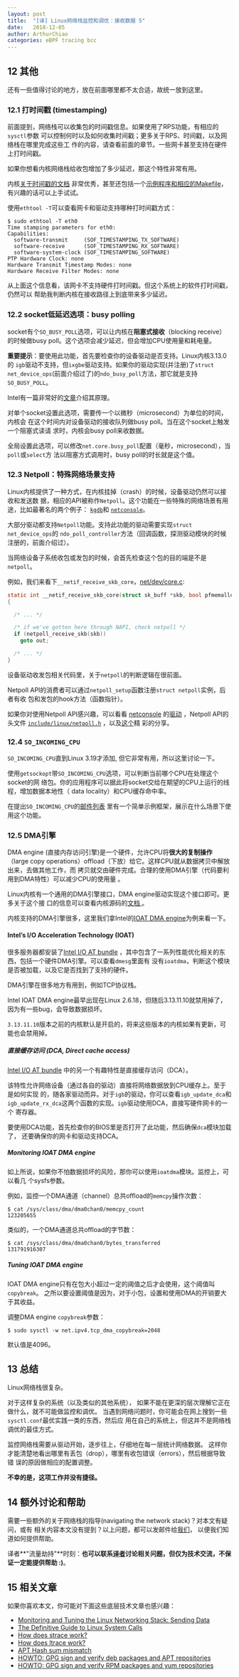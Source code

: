 ```yaml
---
layout: post
title:  "[译] Linux网络栈监控和调优：接收数据 5"
date:   2018-12-05
author: ArthurChiao
categories: eBPF tracing bcc
---
```


## 12 其他

还有一些值得讨论的地方，放在前面哪里都不太合适，故统一放到这里。

### 12.1 打时间戳 (timestamping)

前面提到，网络栈可以收集包的时间戳信息。如果使用了RPS功能，有相应的`sysctl`参数
可以控制何时以及如何收集时间戳；更多关于RPS、时间戳，以及网络栈在哪里完成这些工
作的内容，请查看前面的章节。一些网卡甚至支持在硬件上打时间戳。

如果你想看内核网络栈给收包增加了多少延迟，那这个特性非常有用。

内核[关于时间戳的文档](https://github.com/torvalds/linux/blob/v3.13/Documentation/networking/timestamping.txt)
非常优秀，甚至还包括一个[示例程序和相应的Makefile](https://github.com/torvalds/linux/tree/v3.13/Documentation/networking/timestamping)，有兴趣的话可以上手试试。

使用`ethtool -T`可以查看网卡和驱动支持哪种打时间戳方式：

```shell
$ sudo ethtool -T eth0
Time stamping parameters for eth0:
Capabilities:
  software-transmit     (SOF_TIMESTAMPING_TX_SOFTWARE)
  software-receive      (SOF_TIMESTAMPING_RX_SOFTWARE)
  software-system-clock (SOF_TIMESTAMPING_SOFTWARE)
PTP Hardware Clock: none
Hardware Transmit Timestamp Modes: none
Hardware Receive Filter Modes: none
```

从上面这个信息看，该网卡不支持硬件打时间戳。但这个系统上的软件打时间戳，仍然可以
帮助我判断内核在接收路径上到底带来多少延迟。

### 12.2 socket低延迟选项：busy polling

socket有个`SO_BUSY_POLL`选项，可以让内核在**阻塞式接收**（blocking receive）
的时候做busy poll。这个选项会减少延迟，但会增加CPU使用量和耗电量。

**重要提示**：要使用此功能，首先要检查你的设备驱动是否支持。Linux内核3.13.0的
`igb`驱动不支持，但`ixgbe`驱动支持。如果你的驱动实现(并注册)了`struct
net_device_ops`(前面介绍过了)的`ndo_busy_poll`方法，那它就是支持`SO_BUSY_POLL`。

Intel有一篇非常好的[文章](http://www.intel.com/content/dam/www/public/us/en/documents/white-papers/open-source-kernel-enhancements-paper.pdf)介绍其原理。

对单个socket设置此选项，需要传一个以微秒（microsecond）为单位的时间，内核会
在这个时间内对设备驱动的接收队列做busy poll。当在这个socket上触发一个阻塞式读请
求时，内核会busy poll来收数据。

全局设置此选项，可以修改`net.core.busy_poll`配置（毫秒，microsecond），当`poll`或`select`方
法以阻塞方式调用时，busy poll的时长就是这个值。

### 12.3 Netpoll：特殊网络场景支持

Linux内核提供了一种方式，在内核挂掉（crash）的时候，设备驱动仍然可以接收和发送数
据，相应的API被称作`Netpoll`。这个功能在一些特殊的网络场景有用途，比如最著名的两个例子：
[`kgdb`](http://sysprogs.com/VisualKernel/kgdboe/launch/)和
[`netconsole`](https://github.com/torvalds/linux/blob/v3.13/Documentation/networking/netconsole.txt)。

大部分驱动都支持`Netpoll`功能。支持此功能的驱动需要实现`struct net_device_ops`的
`ndo_poll_controller`方法（回调函数，探测驱动模块的时候注册的，前面介绍过）。

当网络设备子系统收包或发包的时候，会首先检查这个包的目的端是不是`netpoll`。

例如，我们来看下`__netif_receive_skb_core`，[net/dev/core.c](https://github.com/torvalds/linux/blob/v3.13/net/core/dev.c#L3511-L3514):

```c
static int __netif_receive_skb_core(struct sk_buff *skb, bool pfmemalloc)
{

  /* ... */

  /* if we've gotten here through NAPI, check netpoll */
  if (netpoll_receive_skb(skb))
    goto out;

  /* ... */
}
```

设备驱动收发包相关代码里，关于`netpoll`的判断逻辑在很前面。

Netpoll API的消费者可以通过`netpoll_setup`函数注册`struct netpoll`实例，后者有收
包和发包的hook方法（函数指针）。

如果你对使用Netpoll API感兴趣，可以看看
[netconsole](https://github.com/torvalds/linux/blob/v3.13/drivers/net/netconsole.c)
的[驱动](https://github.com/torvalds/linux/blob/v3.13/drivers/net/netconsole.c)
，Netpoll API的头文件
[`include/linux/netpoll.h`](https://github.com/torvalds/linux/blob/v3.13/include/linux/netpoll.h)
，以及[这个](http://people.redhat.com/~jmoyer/netpoll-linux_kongress-2005.pdf)精
彩的分享。

### 12.4 `SO_INCOMING_CPU`

`SO_INCOMING_CPU`直到Linux 3.19才添加, 但它非常有用，所以这里讨论一下。

使用`getsockopt`带`SO_INCOMING_CPU`选项，可以判断当前哪个CPU在处理这个socket的网
络包。你的应用程序可以据此将socket交给在期望的CPU上运行的线程，增加数据本地性（
data locality）和CPU缓存命中率。

在提出`SO_INCOMING_CPU`的[邮件列表](https://patchwork.ozlabs.org/patch/408257/)
里有一个简单示例框架，展示在什么场景下使用这个功能。

### 12.5 DMA引擎

DMA engine (直接内存访问引擎)是一个硬件，允许CPU将**很大的复制操作**（large copy
operations）offload（下放）给它。这样CPU就从数据拷贝中解放出来，去做其他工作，而
拷贝就交由硬件完成。合理的使用DMA引擎（代码要利用到DMA特性）可以减少CPU的使用量
。

Linux内核有一个通用的DMA引擎接口，DMA engine驱动实现这个接口即可。更多关于这个接
口的信息可以查看内核源码的[文档
](https://github.com/torvalds/linux/blob/v3.13/Documentation/dmaengine.txt)。

内核支持的DMA引擎很多，这里我们拿Intel的[IOAT DMA
engine](https://en.wikipedia.org/wiki/I/O_Acceleration_Technology)为例来看一下。

#### Intel’s I/O Acceleration Technology (IOAT)

很多服务器都安装了[Intel I/O AT
bundle](http://www.intel.com/content/www/us/en/wireless-network/accel-technology.html)
，其中包含了一系列性能优化相关的东西，包括一个硬件DMA引擎。可以查看`dmesg`里面有
没有`ioatdma`，判断这个模块是否被加载，以及它是否找到了支持的硬件。

DMA引擎在很多地方有用到，例如TCP协议栈。

Intel IOAT DMA engine最早出现在Linux 2.6.18，但随后3.13.11.10就禁用掉了，因为有一些bug，会导致数据损坏。

`3.13.11.10`版本之前的内核默认是开启的，将来这些版本的内核如果有更新，可能也会禁用掉。

##### 直接缓存访问 (DCA, Direct cache access)

[Intel I/O AT bundle](http://www.intel.com/content/www/us/en/wireless-network/accel-technology.html)
中的另一个有趣特性是直接缓存访问（DCA）。

该特性允许网络设备（通过各自的驱动）直接将网络数据放到CPU缓存上。至于是如何实现
的，随各家驱动而异。对于`igb`的驱动，你可以查看`igb_update_dca`和
`igb_update_rx_dca`这两个函数的实现。`igb`驱动使用DCA，直接写硬件网卡的一个
寄存器。

要使用DCA功能，首先检查你的BIOS里是否打开了此功能，然后确保`dca`模块加载了，
还要确保你的网卡和驱动支持DCA。

##### Monitoring IOAT DMA engine

如上所说，如果你不怕数据损坏的风险，那你可以使用`ioatdma`模块。监控上，可以看几
个sysfs参数。

例如，监控一个DMA通道（channel）总共offload的`memcpy`操作次数：

```shell
$ cat /sys/class/dma/dma0chan0/memcpy_count
123205655
```

类似的，一个DMA通道总共offload的字节数：

```shell
$ cat /sys/class/dma/dma0chan0/bytes_transferred
131791916307
```

##### Tuning IOAT DMA engine

IOAT DMA engine只有在包大小超过一定的阈值之后才会使用，这个阈值叫`copybreak`。
之所以要设置阈值是因为，对于小包，设置和使用DMA的开销要大于其收益。

调整DMA engine `copybreak`参数：

```shell
$ sudo sysctl -w net.ipv4.tcp_dma_copybreak=2048
```

默认值是4096。

## 13 总结

Linux网络栈很复杂。

对于这样复杂的系统（以及类似的其他系统），
如果不能在更深的层次理解它正在做什么，就不可能做监控和调优。
当遇到网络问题时，你可能会在网上搜到一些`sysctl.conf`最优实践一类的东西，然后应
用在自己的系统上，但这并不是网络栈调优的最佳方式。

监控网络栈需要从驱动开始，逐步往上，仔细地在每一层统计网络数据。
这样你才能清楚地看出哪里有丢包（drop），哪里有收包错误（errors），然后根据导致错
误的原因做相应的配置调整。

**不幸的是，这项工作并没有捷径。**

## 14 额外讨论和帮助

需要一些额外的关于网络栈的指导(navigating the network stack)？对本文有疑问，或有
相关内容本文没有提到？以上问题，都可以发邮件给[我们](support@packagecloud.io)，
以便我们知道如何提供帮助。

译者**"流量劫持"**时刻：**也可以联系[译者](https://arthurchiao.github.io/about)讨论相关问题，但仅为技术交流，不保证一定能提供帮助 :)**。

## 15 相关文章

如果你喜欢本文，你可能对下面这些底层技术文章也感兴趣：

* [Monitoring and Tuning the Linux Networking Stack: Sending Data](https://blog.packagecloud.io/eng/2017/02/06/monitoring-tuning-linux-networking-stack-sending-data/)
* [The Definitive Guide to Linux System Calls](https://blog.packagecloud.io/eng/2016/04/05/the-definitive-guide-to-linux-system-calls/)
* [How does strace work?](https://blog.packagecloud.io/eng/2016/02/29/how-does-strace-work/)
* [How does ltrace work?](https://blog.packagecloud.io/eng/2016/03/14/how-does-ltrace-work/)
* [APT Hash sum mismatch](https://blog.packagecloud.io/eng/2016/03/21/apt-hash-sum-mismatch/)
* [HOWTO: GPG sign and verify deb packages and APT repositories](https://blog.packagecloud.io/eng/2014/10/28/howto-gpg-sign-verify-deb-packages-apt-repositories/)
* [HOWTO: GPG sign and verify RPM packages and yum repositories](https://blog.packagecloud.io/eng/2014/11/24/howto-gpg-sign-verify-rpm-packages-yum-repositories/)
